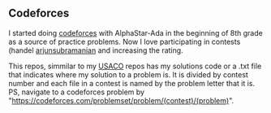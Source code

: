 ## Codeforces

I started doing [codeforces](https://codeforces.com/) with AlphaStar-Ada in the beginning of 8th grade as a source of practice problems. Now I love participating in contests (handel [arjunsubramanian](https://codeforces.com/profile/arjunsubramanian) and increasing the rating.

This repos, simmilar to my [USACO](https://github.com/asubramanian08/USACO) repos has my solutions code or a .txt file that indicates where my solution to a problem is. It is divided by contest number and each file in a contest is named by the problem letter that it is. PS, navigate to a codeforces problem by "https://codeforces.com/problemset/problem/(contest)/(problem)".
